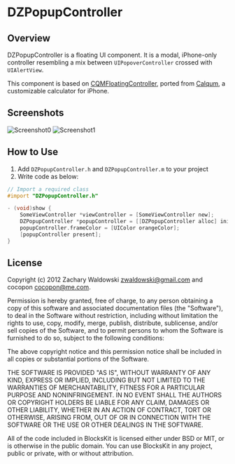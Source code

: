 DZPopupController
=================


Overview
--------
DZPopupController is a floating UI component. It is a modal, iPhone-only controller resembling a mix between `UIPopoverController` crossed with `UIAlertView`.

This component is based on [CQMFloatingController](https://github.com/cocopon/CQMFloatingController), ported from [Calqum](http://www.dotapon.sakura.ne.jp/apps/calqum2/index_en.html), a customizable calculator for iPhone.


Screenshots
-----------
![Screenshot0](http://dotapon.sakura.ne.jp/github/CQMFloatingController/screenshots/0.png)
![Screenshot1](http://dotapon.sakura.ne.jp/github/CQMFloatingController/screenshots/1.png)


How to Use
----------
1. Add `DZPopupController.h` and `DZPopupController.m` to your project
2. Write code as below:

```Objective-C
// Import a required class
#import "DZPopupController.h"

- (void)show {
    SomeViewController *viewController = [SomeViewController new];
    DZPopupController *popupController = [[DZPopupController alloc] initWithContentViewController: viewController];
    popupController.frameColor = [UIColor orangeColor];
    [popupController present];
}
```


License
-------

Copyright (c) 2012 Zachary Waldowski <zwaldowski@gmail.com> and cocopon <cocopon@me.com>.

Permission is hereby granted, free of charge, to any person obtaining a copy of this software and associated documentation files (the "Software"), to deal in the Software without restriction, including without limitation the rights to use, copy, modify, merge, publish, distribute, sublicense, and/or sell copies of the Software, and to permit persons to whom the Software is furnished to do so, subject to the following conditions:

The above copyright notice and this permission notice shall be included in all copies or substantial portions of the Software.

THE SOFTWARE IS PROVIDED "AS IS", WITHOUT WARRANTY OF ANY KIND, EXPRESS OR IMPLIED, INCLUDING BUT NOT LIMITED TO THE WARRANTIES OF MERCHANTABILITY, FITNESS FOR A PARTICULAR PURPOSE AND NONINFRINGEMENT. IN NO EVENT SHALL THE AUTHORS OR COPYRIGHT HOLDERS BE LIABLE FOR ANY CLAIM, DAMAGES OR OTHER LIABILITY, WHETHER IN AN ACTION OF CONTRACT, TORT OR OTHERWISE, ARISING FROM, OUT OF OR IN CONNECTION WITH THE SOFTWARE OR THE USE OR OTHER DEALINGS IN THE SOFTWARE.

All of the code included in BlocksKit is licensed either under BSD or MIT, or is otherwise in the public domain. You can use BlocksKit in any project, public or private, with or without attribution.


